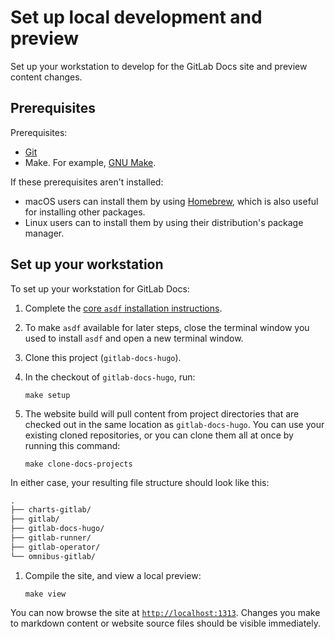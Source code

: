 # Set up local development and preview

Set up your workstation to develop for the GitLab Docs site and preview content changes.

## Prerequisites

Prerequisites:

- [Git](https://git-scm.com)
- Make. For example, [GNU Make](https://www.gnu.org/software/make/).

If these prerequisites aren't installed:

- macOS users can install them by using [Homebrew](https://brew.sh), which is also useful for installing other packages.
- Linux users can to install them by using their distribution's package manager.

## Set up your workstation

To set up your workstation for GitLab Docs:

1. Complete the [core `asdf` installation instructions](https://asdf-vm.com/guide/getting-started.html).
1. To make `asdf` available for later steps, close the terminal window you used to install `asdf` and open a new terminal window.
1. Clone this project (`gitlab-docs-hugo`).
1. In the checkout of `gitlab-docs-hugo`, run:

   ```shell
   make setup
   ```

1. The website build will pull content from project directories that are
checked out in the same location as `gitlab-docs-hugo`. You can use your
existing cloned repositories, or you can clone them all at once by running this command:

   ```shell
   make clone-docs-projects
   ```

In either case, your resulting file structure should look like this:

   ```markdown
   .
   ├── charts-gitlab/
   ├── gitlab/
   ├── gitlab-docs-hugo/
   ├── gitlab-runner/
   ├── gitlab-operator/
   └── omnibus-gitlab/
   ```

1. Compile the site, and view a local preview:

   ```shell
   make view
   ```

You can now browse the site at [`http://localhost:1313`](http://localhost:1313). Changes you make to markdown content or website source files should be visible immediately.
